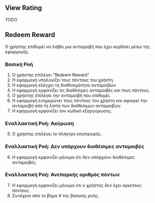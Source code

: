 ## View Rating

TODO

<!--

## View Rating

Ο χρήστης επιθυμεί να δει την βαθμολογία του.

### Βασική Ροή

1. Το σύστημα εμφανίζει την τρέχουσα βαθμολογία του χρήστη και τυχόν βαθμολογήσεις από άλλους χρήστες.
2. Ο χρήστης επιλέγει μια βαθμολόγηση.
3. Η εφαρμογή εμφανίζει λεπτομέρειες για την βαθμολογία. -->

## Redeem Reward

Ο χρήστης επιθυμεί να λάβει μια ανταμοιβή που έχει κερδίσει μέσω της εφαρμογής.

### Βασική Ροή

1. Ο χρήστης επιλέγει "Redeem Reward"
2. Η εφαρμογή υπολογίζει τους πόντους του χρήστη.
3. H εφαρμογή ελέγχει τη διαθεσιμότητα ανταμοιβών.
4. Η εφαρμογή εμφανίζει τις διαθέσιμες ανταμοιβές και τους πόντους.
5. Ο χρήστης επιλέγει την ανταμοιβή που επιθυμεί.
6. Η εφαρμογή ενημερώνει τους πόντους του χρήστη και αφαιρεί την ανταμοιβή από τη λίστα των διαθέσιμων ανταμοιβών.
7. Η εφαρμογή εμφανίζει τον κωδικό εξαργύρωσης.

### Εναλλακτική Ροή: Ακύρωση

5. Ο χρήστης επιλέγει το πλήκτρο επιστροφής.

### Εναλλακτική Ροή: Δεν υπάρχουν διαθέσιμες ανταμοιβές

6. Η εφαρμογή εμφανίζει μήνυμα ότι δεν υπάρχουν διαθέσιμες ανταμοιβές.

### Εναλλακτική Ροή: Ανεπαρκής αριθμός πόντων

7. Η εφαρμογή εμφανίζει μήνυμα ότι ο χρήστης δεν έχει αρκετούς πόντους.
8. Συνέχεια από το βήμα 4 της βασικής ροής.
